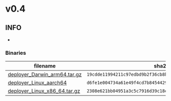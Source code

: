 # v0.4

## INFO
- 

### Binaries

filename | sha256 hash
-------- | ------------
[deployer_Darwin_arm64.tar.gz](https://github.com/my10c/deployer-go/releases/download/v0.4/deployer_Darwin_arm64.tar.gz) | `19cdde11994211c97edbd9b2f36cb8b17ec78389e0209be1c8478eb9cb9b48df`
[deployer_Linux_aarch64](https://github.com/my10c/deployer-go/releases/download/v0.4/deployer_Linux_aarch64.tar.gz) | `d6fe1e004734a61e49f4cd7b8454429474c8e92ee446b911fc82bf6efef55701`
[deployer_Linux_x86_64.tar.gz](https://github.com/my10c/deployer-go/releases/download/v0.4/deployer_Linux_x86_64.tar.gz) | `2308e621bb04951a3c5c7916d39c18e8b14da64ffa80d02c6cc236aab53cc129`
